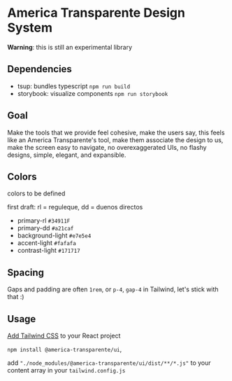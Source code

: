 # America Transparente Design System
**Warning**: this is still an experimental library

## Dependencies
- tsup: bundles typescript `npm run build`
- storybook: visualize components `npm run storybook`

## Goal
Make the tools that we provide feel cohesive, make the users say, this feels like an America Transparente's tool, make them associate the design to us, make the screen easy to navigate, no overexaggerated UIs, no flashy designs, simple, elegant, and expansible.

## Colors
colors to be defined

first draft:
rl = reguleque, dd = duenos directos
- primary-rl `#34911F`
- primary-dd `#a21caf`
- background-light `#e7e5e4`
- accent-light `#fafafa`
- contrast-light `#171717`

## Spacing
Gaps and padding are often `1rem`, or `p-4`, `gap-4` in Tailwind, let's stick with that :)

## Usage
[Add Tailwind CSS](https://tailwindcss.com/docs/installation/framework-guides) to your React project

`npm install @america-transparente/ui`, 

add `"./node_modules/@america-transparente/ui/dist/**/*.js"` to your content array in your `tailwind.config.js`